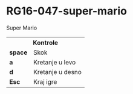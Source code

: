 # RG16-047-super-mario
Super Mario

<table>
  <tr>
    <th colspan="2"> Kontrole </th>
  </tr>
  <tr>
    <td> <b> space </b> </td> <td> Skok </td>
  </tr>
  <tr>
    <td> <b>a</b> </td> <td> Kretanje u levo </td>
  </tr>
  <tr>
    <td> <b>d</b> </td> <td> Kretanje u desno </td>
  </tr>
  <td> <b>Esc</b> </td> <td> Kraj igre </td>
   
</table>
